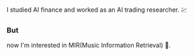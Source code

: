 I studied AI finance and worked as an AI trading researcher. :chart:

### But 
now I'm interested in MIR(Music Information Retrieval) :musical_note:.
